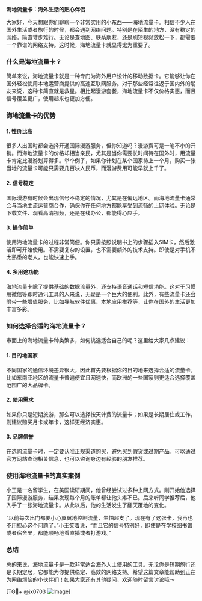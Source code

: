**海地流量卡：海外生活的贴心伴侣**

大家好，今天想跟你们聊聊一个非常实用的小东西——海地流量卡。相信不少人在国外生活或者旅行的时候，都会遇到网络问题。特别是在陌生的地方，没有稳定的网络，简直寸步难行。无论是查地图、联系朋友，还是刷短视频放松一下，都需要一个靠谱的网络支持。这时候，海地流量卡就显得尤为重要了。

### 什么是海地流量卡？

简单来说，海地流量卡就是一种专门为海外用户设计的移动数据卡。它能够让你在国外轻松使用本地运营商提供的高速互联网服务。对于那些经常往返于国内外的朋友来说，这种卡简直就是救星。相比起漫游套餐，海地流量卡不仅价格实惠，而且信号覆盖更广，使用起来也更加方便。

### 海地流量卡的优势

#### 1. **性价比高**
   很多人出国时都会选择开通国际漫游服务，但你知道吗？漫游费可是一笔不小的开销。而海地流量卡的价格却相当亲民，尤其是当你需要长时间待在国外时，用流量卡肯定比漫游划算得多。举个例子，如果你计划在某个国家待上一个月，购买一张当地的流量卡可能只需要几百块人民币，而漫游费用可能早就上千了。

#### 2. **信号稳定**
   国际漫游有时候会出现信号不稳定的情况，尤其是在偏远地区。而海地流量卡通常会与当地主流运营商合作，确保你在任何地方都能享受到流畅的上网体验。无论是下载文件、观看高清视频，还是在线办公，都能得心应手。

#### 3. **操作简单**
   使用海地流量卡的过程非常简便。你只需按照说明书上的步骤插入SIM卡，然后激活即可开始使用。不需要复杂的设置，也不需要额外的技术支持。即使是对手机不太熟悉的老人，也能快速上手。

#### 4. **多用途功能**
   海地流量卡除了提供基础的数据流量外，还支持语音通话和短信功能。这对于习惯用微信等即时通讯工具的人来说，无疑是一个巨大的便利。此外，有些流量卡还会附带一些增值服务，比如导航软件优惠、本地应用推荐等，让你在国外的生活更加丰富多彩。

### 如何选择合适的海地流量卡？

市面上的海地流量卡种类繁多，如何挑选适合自己的呢？这里给大家几点建议：

#### 1. **目的地国家**
   不同国家的通信环境差异很大，因此首先要根据你的目的地来选择合适的流量卡。比如东南亚地区的流量卡普遍便宜且网速快，而欧洲的一些国家则更适合选择覆盖范围广的大品牌卡。

#### 2. **使用需求**
   如果你只是短期旅游，那么可以选择按天计费的流量卡；如果是长期居住或工作，则建议购买月卡或年卡，这样更经济实惠。

#### 3. **品牌信誉**
   在选购流量卡时，一定要认准正规渠道购买，避免买到假货或过期产品。可以通过官方网站查询相关信息，也可以咨询身边有经验的朋友推荐。

### 使用海地流量卡的真实案例

小王是一名留学生，在美国读研期间，他曾经尝试过多种上网方式。刚开始他选择了国际漫游服务，结果发现每个月的账单都让他头疼不已。后来听同学推荐后，他入手了一张海地流量卡。从此以后，他的生活发生了翻天覆地的变化。

“以前每次出门都要小心翼翼地控制流量，生怕超支了。现在有了这张卡，我再也不用担心这个问题了。”小王笑着说，“而且它的信号特别好，即使是在学校图书馆或者宿舍里，都能顺畅地看直播或者打游戏。”

### 总结

总的来说，海地流量卡是一款非常适合海外人士使用的工具。无论你是短期旅行还是长期定居，它都能为你提供稳定、高效的网络支持。希望这篇文章能帮助到正在为网络烦恼的小伙伴们！如果大家还有其他疑问，欢迎随时留言讨论哦～

[TG💪+ @jx0703 ![Image](https://github.com/user-attachments/assets/dbca1d08-cadb-493c-b0ec-ad6f7a83f270)]
